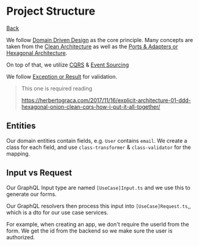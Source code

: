 # Project Structure

[Back](../../README.md)

We follow [Domain Driven Design](https://martinfowler.com/bliki/DomainDrivenDesign.html) as the core principle. Many concepts are taken from the [Clean Architecture](https://blog.cleancoder.com/uncle-bob/2012/08/13/the-clean-architecture.html) as well as the [Ports & Adapters or Hexagonal Architecture](https://www.thinktocode.com/2018/07/19/ports-and-adapters-architecture).

On top of that, we utilize [CQRS](https://docs.microsoft.com/en-us/azure/architecture/patterns/cqrs) & [Event Sourcing](https://microservices.io/patterns/data/event-sourcing.html)

We follow [Exception or Result](https://enterprisecraftsmanship.com/posts/error-handling-exception-or-result) for validation.

> This one is required reading
>
> https://herbertograca.com/2017/11/16/explicit-architecture-01-ddd-hexagonal-onion-clean-cqrs-how-i-put-it-all-together/

## Entities

Our domain entities contain fields, e.g. `User` contains `email`. We create a class for each field, and use `class-transformer` & `class-validator` for the mapping.

## Input vs Request

Our GraphQL Input type are named `[UseCase]Input.ts` and we use this to generate our forms.

Our GraphQL resolvers then process this input into `[UseCase]Request.ts`,, which is a dto for our use case services.

For example, when creating an app, we don't require the userId from the form. We get the id from the backend so we make sure the user is authorized.
